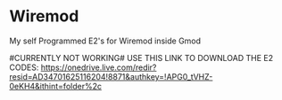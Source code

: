 # Wiremod
My self Programmed E2's for Wiremod inside Gmod


#CURRENTLY NOT WORKING#
USE THIS LINK TO DOWNLOAD THE E2 CODES:
https://onedrive.live.com/redir?resid=AD34701625116204!8871&authkey=!APG0_tVHZ-0eKH4&ithint=folder%2c
